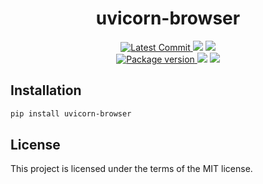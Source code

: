 <h1 align="center">
    <strong>uvicorn-browser</strong>
</h1>
<p align="center">
    <a href="https://github.com/Kludex/uvicorn-browser" target="_blank">
        <img src="https://img.shields.io/github/last-commit/Kludex/uvicorn-browser" alt="Latest Commit">
    </a>
        <img src="https://img.shields.io/github/workflow/status/Kludex/uvicorn-browser/Test">
        <img src="https://img.shields.io/codecov/c/github/Kludex/uvicorn-browser">
    <br />
    <a href="https://pypi.org/project/uvicorn-browser" target="_blank">
        <img src="https://img.shields.io/pypi/v/uvicorn-browser" alt="Package version">
    </a>
    <img src="https://img.shields.io/pypi/pyversions/uvicorn-browser">
    <img src="https://img.shields.io/github/license/Kludex/uvicorn-browser">
</p>

## Installation

```bash
pip install uvicorn-browser
```

## License

This project is licensed under the terms of the MIT license.
